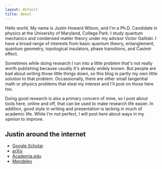 ```yaml
---
layout: default
title: About
---
```


Hello world. My name is Justin Howard Wilson, and I'm a Ph.D. Candidate in physics at the University of Maryland, College Park. I study quantum mechanics and condensed matter theory under my advisor Victor Galitski. I have a broad range of interests from basic quantum theory, entanglement, quantum geometry, topological insulators, phase transitions, and Casimir effect. 

Sometimes while doing research I run into a little problem that's not really worth publishing because usually it's already widely known. But people are bad about writing those little things down, so this blog is partly my own little solution to that problem. Occassionally, there are other small tangential math or physics problems that steal my interest and I'll post on those here too.

Doing good research is also a primary concern of mine, so I post about tools here, online and off, that can be used to make research life easier. In addition, good style in writing and presentation is lacking in much of academic life. While I'm not perfect, I will post here about ways in my opinion to improve.

## Justin around the internet

- [Google Scholar](http://scholar.google.com/citations?user=8hA7GbgAAAAJ)
- [arXiv](http://arxiv.org/find/all/1/au:+Wilson_J_H/0/1/0/all/0/1)
- [Academia.edu](http://umd.academia.edu/JustinWilson)
- [Mendeley](http://www.mendeley.com/profiles/justin-wilson/)